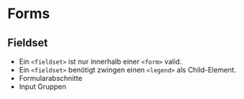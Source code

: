# Forms
## Fieldset

- Ein `<fieldset>` ist nur innerhalb einer `<form>` valid.
- Ein `<fieldset>` benötigt zwingen einen `<legend>` als Child-Element.
- Formularabschnitte
- Input Gruppen

